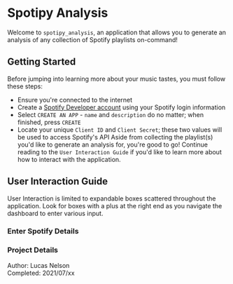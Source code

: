 # Spotipy Analysis
Welcome to `spotipy_analysis`, an application that allows you to generate an analysis of any collection of Spotify playlists on-command! 

## Getting Started
Before jumping into learning more about your music tastes, you must follow these steps:
- Ensure you're connected to the internet
- Create a [Spotify Developer account](https://developer.spotify.com/dashboard/login) using your Spotify login information
- Select `CREATE AN APP` - `name` and `description` do no matter; when finished, press `CREATE`
- Locate your unique `Client ID` and `Client Secret`; these two values will be used to access Spotify's API
Aside from collecting the playlist(s) you'd like to generate an analysis for, you're good to go! Continue reading to the `User Interaction Guide` if you'd like to learn more about how to interact with the application.

## User Interaction Guide
User Interaction is limited to expandable boxes scattered throughout the application. Look for boxes with a plus at the right end as you navigate the dashboard to enter various input.

### Enter Spotify Details



### Project Details
Author: Lucas Nelson <br>
Completed: 2021/07/xx
